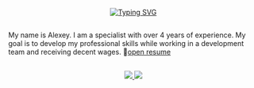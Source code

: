 <div id="header" align="center">

<a href="https://git.io/typing-svg"><img src="https://readme-typing-svg.herokuapp.com?font=Fira+Code&pause=1000&color=0F3342&random=false&width=435&lines=I'm+a+Backend+Web+Developer" alt="Typing SVG" /></a>
</div>

##
My name is Alexey. I am a specialist with over 4 years of experience.
My goal is to develop my professional skills while working in a development team and receiving decent wages.  📎[open resume](https://github.com/melvin-rulit/Resume)
##

<p align='center'>
   <a href="https://www.linkedin.com/skill-assessments/hub/quizzes/">
       <img src="https://img.shields.io/badge/linkedin-%230077B5.svg?&style=for-the-badge&logo=linkedin&logoColor=white"/>
   </a>
   </a>
   <a href="https://t.me/melvin_rulit">
       <img src="https://img.shields.io/badge/Telegram-2CA5E0?style=for-the-badge&logo=telegram&logoColor=white"/>
   </a>

</p>
